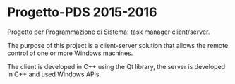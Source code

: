 # Progetto-PDS 2015-2016
Progetto per Programmazione di Sistema: task manager client/server.

The purpose of this project is a client-server solution that allows the remote control of one or more Windows machines.

The client is developed in C++ using the Qt library, the server is developed in C++ and used Windows APIs.

